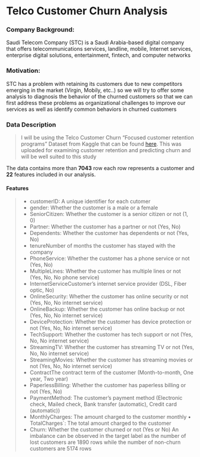 # Telco Customer Churn Analysis

### Company Background:

Saudi Telecom Company (STC) is a Saudi Arabia-based digital company that offers telecommunications services, landline, mobile, Internet services, enterprise digital solutions, entertainment, fintech, and computer networks

### Motivation:
STC has a problem with retaining its customers due to new competitors emerging in the market (Virgin, Mobily, etc..) so we will try to offer some analysis to diagnosis the behavior of the churned customers so that we can first address these problems as organizational challenges to improve our services as well as identify common behaviors in churned customers

### Data Description

>I will be using the Telco Customer Churn “Focused customer retention programs” Dataset from Kaggle that can be found [here](https://www.kaggle.com/blastchar/telco-customer-churn).
This was uploaded for examining customer retention and predicting churn and will be well suited to this study

The data contains more than **7043** row each row represents a customer and **22** features included in our analysis.
#### Features
>- customerID: A unique identifier for each cutomer
>- gender: Whether the customer is a male or a female
>- SeniorCitizen: Whether the customer is a senior citizen or not (1, 0)
>- Partner: Whether the customer has a partner or not (Yes, No)
>- Dependents: Whether the customer has dependents or not (Yes, No)
>- tenureNumber of months the customer has stayed with the company
>- PhoneService: Whether the customer has a phone service or not (Yes, No)
>- MultipleLines: Whether the customer has multiple lines or not (Yes, No, No phone service)
>- InternetServiceCustomer’s internet service provider (DSL, Fiber optic, No)
>- OnlineSecurity: Whether the customer has online security or not (Yes, No, No internet service)
>- OnlineBackup: Whether the customer has online backup or not (Yes, No, No internet service)
>- DeviceProtection: Whether the customer has device protection or not (Yes, No, No internet service)
>- TechSupport: Whether the customer has tech support or not (Yes, No, No internet service)
>- StreamingTV: Whether the customer has streaming TV or not (Yes, No, No internet service)
>- StreamingMovies: Whether the customer has streaming movies or not (Yes, No, No internet service)
>- ContractThe contract term of the customer (Month-to-month, One year, Two year)
>- PaperlessBilling: Whether the customer has paperless billing or not (Yes, No)
>- PaymentMethod: The customer’s payment method (Electronic check, Mailed check, Bank transfer (automatic), Credit card (automatic))
>- MonthlyCharges: The amount charged to the customer monthly • TotalCharges`: The total amount charged to the customer
>- Churn: Whether the customer churned or not (Yes or No)
An imbalance can be observed in the target label as the number of lost customers are 1890 rows while the number of non-churn customers are 5174 rows


